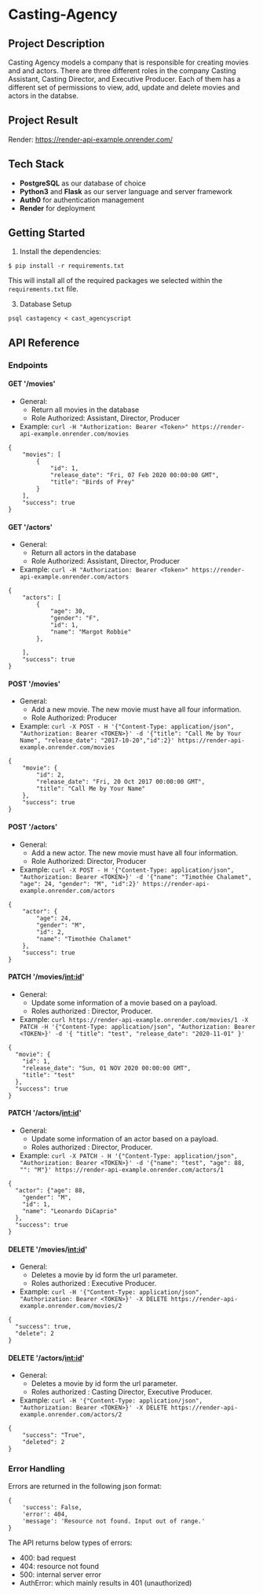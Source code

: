 # Casting-Agency

## Project Description
 Casting Agency models a company that is responsible for creating movies and and actors. There are three different roles in the company Casting Assistant, Casting Director, and Executive Producer. Each of them has a different set of permissions to view, add, update and delete movies and actors in the databse.


## Project Result
Render: https://render-api-example.onrender.com/


## Tech Stack
* **PostgreSQL** as our database of choice
* **Python3** and **Flask** as our server language and server framework
* **Auth0** for authentication management
* **Render** for deployment

## Getting Started


1. Install the dependencies:
  ```
  $ pip install -r requirements.txt
  ```
  This will install all of the required packages we selected within the `requirements.txt` file.


3. Database Setup

  ```
  psql castagency < cast_agencyscript
  ```



## API Reference

### Endpoints

#### GET '/movies'
- General:
    - Return all movies in the database
    - Role Authorized: Assistant, Director, Producer
- Example: ```curl -H "Authorization: Bearer <Token>" https://render-api-example.onrender.com/movies```
```
{
    "movies": [
        {
            "id": 1,
            "release_date": "Fri, 07 Feb 2020 00:00:00 GMT",
            "title": "Birds of Prey"
        }
    ],
    "success": true
}
```
#### GET '/actors'
- General:
    - Return all actors in the database
    - Role Authorized: Assistant, Director, Producer
- Example: ```curl -H "Authorization: Bearer <Token>" https://render-api-example.onrender.com/actors```
```
{
    "actors": [
        {
            "age": 30,
            "gender": "F",
            "id": 1,
            "name": "Margot Robbie"
        },
       
    ],
    "success": true
}
```

#### POST '/movies'
- General:
    - Add a new movie. The new movie must have all four information. 
    - Role Authorized: Producer
- Example: ```curl -X POST - H '{"Content-Type: application/json", "Authorization: Bearer <TOKEN>}' -d '{"title": "Call Me by Your Name", "release_date": "2017-10-20","id":2}' https://render-api-example.onrender.com/movies```
```
{
    "movie": {
        "id": 2,
        "release_date": "Fri, 20 Oct 2017 00:00:00 GMT",
        "title": "Call Me by Your Name"
    },
    "success": true
}
```

#### POST '/actors'
- General:
    - Add a new actor. The new movie must have all four information. 
    - Role Authorized: Director, Producer
- Example: ```curl -X POST - H '{"Content-Type: application/json", "Authorization: Bearer <TOKEN>}' -d '{"name": "Timothée Chalamet", "age": 24, "gender": "M", "id":2}' https://render-api-example.onrender.com/actors```

```
{
    "actor": {
        "age": 24,
        "gender": "M",
        "id": 2,
        "name": "Timothée Chalamet"
    },
    "success": true
}
```

#### PATCH '/movies/<int:id>'
- General:
    - Update some information of a movie based on a payload.
    - Roles authorized : Director, Producer.
- Example: ```curl https://render-api-example.onrender.com/movies/1 -X PATCH -H '{"Content-Type: application/json", "Authorization: Bearer <TOKEN>}' -d '{ "title": "test", "release_date": "2020-11-01" }'```
```
{
  "movie": {
    "id": 1,
    "release_date": "Sun, 01 NOV 2020 00:00:00 GMT",
    "title": "test"
  },
  "success": true
}
```

#### PATCH '/actors/<int:id>'
- General:
    - Update some information of an actor based on a payload.
    - Roles authorized : Director, Producer.
- Example: ```curl -X PATCH - H '{"Content-Type: application/json", "Authorization: Bearer <TOKEN>}' -d '{"name": "test", "age": 88, "": "M"}' https://render-api-example.onrender.com/actors/1```
```
{
  "actor": {"age": 88,
    "gender": "M",
    "id": 1,
    "name": "Leonardo DiCaprio"
  }, 
  "success": true
}
```

#### DELETE '/movies/<int:id>'
- General:
    - Deletes a movie by id form the url parameter.
    - Roles authorized : Executive Producer.
- Example: ```curl -H '{"Content-Type: application/json", "Authorization: Bearer <TOKEN>}' -X DELETE https://render-api-example.onrender.com/movies/2```
```
{
  "success": true, 
  "delete": 2
}
```

#### DELETE '/actors/<int:id>'
- General:
    - Deletes a movie by id form the url parameter.
    - Roles authorized : Casting Director, Executive Producer.
- Example: ```curl -H '{"Content-Type: application/json", "Authorization: Bearer <TOKEN>}' -X DELETE https://render-api-example.onrender.com/actors/2```
```
{
    "success": "True",
    "deleted": 2
}
```

### Error Handling
Errors are returned in the following json format:
```
{
    'success': False,
    'error': 404,
    'message': 'Resource not found. Input out of range.'
}
```
The API returns below types of errors:
- 400: bad request
- 404: resource not found
- 500: internal server error
- AuthError: which mainly results in 401 (unauthorized)
